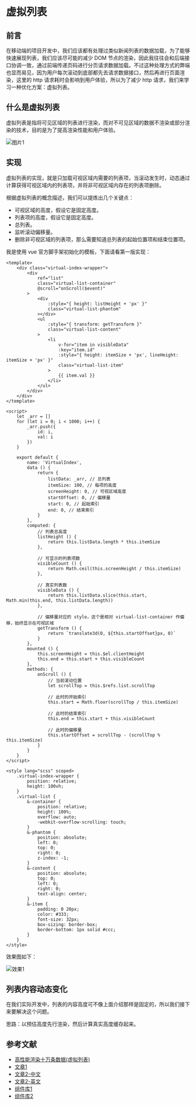 # 虚拟列表

## 前言

在移动端的项目开发中，我们应该都有处理过类似新闻列表的数据加载，为了能够快速展现列表，我们应该尽可能的减少 DOM 节点的渲染，因此我往往会和后端接口协调一致，通过前端传递页码进行分页请求数据加载。不过这种处理方式的弊端也显而易见，因为用户每次滚动到底部都先去请求数据接口，然后再进行页面渲染，这里的 http 请求耗时会影响到用户体验，所以为了减少 http 请求，我们来学习一种优化方案：虚拟列表。

## 什么是虚拟列表

虚拟列表是指将可见区域的列表进行渲染，而对不可见区域的数据不渲染或部分渲染的技术，目的是为了提高渲染性能和用户体验。

![图片1](../../assets/js_subject/virtual_list0.jpg)

## 实现

虚拟列表的实现，就是只加载可视区域内需要的列表项，当滚动发生时，动态通过计算获得可视区域内的列表项，并将非可视区域内存在的列表项删除。

根据虚拟列表的概念描述，我们可以提炼出几个关键点：

- 可视区域的高度，假设它是固定高度。
- 列表项的高度，假设它是固定高度。
- 总列表。
- 监听滚动偏移量。
- 删除非可视区域的列表项，那么需要知道总列表的起始位置项和结束位置项。

我是使用 vue 官方脚手架初始化的模板，下面请看第一版实现：
```vue
<template>
    <div class="virtual-index-wrapper">
        <div
            ref="list"
            class="virtual-list-container"
            @scroll="onScroll($event)"
        >
            <div
                :style="{ height: listHeight + 'px' }"
                class="virtual-list-phantom"
            ></div>
            <ul
                :style="{ transform: getTransform }"
                class="virtual-list-content"
            >
                <li
                    v-for="item in visibleData"
                    :key="item.id"
                    :style="{ height: itemSize + 'px', lineHeight: itemSize + 'px' }"
                    class="virtual-list-item"
                >
                    {{ item.val }}
                </li>
            </ul>
        </div>
    </div>
</template>

<script>
    let _arr = []
    for (let i = 0; i < 1000; i++) {
        _arr.push({
            id: i,
            val: i
        })
    }

    export default {
        name: 'VirtualIndex',
        data () {
            return {
                listData: _arr, // 总列表
                itemSize: 100, // 每项的高度
                screenHeight: 0, // 可视区域高度
                startOffset: 0, // 偏移量
                start: 0, // 起始索引
                end: 0, // 结束索引
            }
        },
        computed: {
            // 列表总高度
            listHeight () {
                return this.listData.length * this.itemSize
            },

            // 可显示的列表项数
            visibleCount () {
                return Math.ceil(this.screenHeight / this.itemSize)
            },

            // 真实列表数
            visibleData () {
                return this.listData.slice(this.start, Math.min(this.end, this.listData.length))
            },

            // 偏移量对应的 style，这个是相对 virtual-list-container 作偏移，始终显示在可视区域
            getTransform () {
                return `translate3d(0, ${this.startOffset}px, 0)`
            }
        },
        mounted () {
            this.screenHeight = this.$el.clientHeight
            this.end = this.start + this.visibleCount
        },
        methods: {
            onScroll () {
                // 当前滚动位置
                let scrollTop = this.$refs.list.scrollTop

                // 此时的开始索引
                this.start = Math.floor(scrollTop / this.itemSize)

                // 此时的结束索引
                this.end = this.start + this.visibleCount

                // 此时的偏移量
                this.startOffset = scrollTop - (scrollTop % this.itemSize)
            }
        }
    }
</script>

<style lang="scss" scoped>
    .virtual-index-wrapper {
        position: relative;
        height: 100vh;
    }
    .virtual-list {
        &-container {
            position: relative;
            height: 100%;
            overflow: auto;
            -webkit-overflow-scrolling: touch;
        }
        &-phantom {
            position: absolute;
            left: 0;
            top: 0;
            right: 0;
            z-index: -1;
        }
        &-content {
            position: absolute;
            top: 0;
            left: 0;
            right: 0;
            text-align: center;
        }
        &-item {
            padding: 0 20px;
            color: #333;
            font-size: 32px;
            box-sizing: border-box;
            border-bottom: 1px solid #ccc;
        }
    }
</style>
```

效果图如下：

![效果1](../../assets/vue_js/virtual_list1.gif)

## 列表内容动态变化

在我们实际开发中，列表的内容高度可不像上面介绍那样是固定的，所以我们接下来要解决这个问题。

思路：以预估高度先行渲染，然后计算真实高度缓存起来。

## 参考文献

- [高性能渲染十万条数据(虚拟列表)](https://juejin.cn/post/6844903982742110216#heading-0)
- [文章1](https://github.com/dwqs/blog/issues/70)
- [文章2-中文](https://juejin.cn/post/6937939870018961439)
- [文章2-英文](https://betterprogramming.pub/how-to-create-smooth-endless-scrolling-in-vue-js-4fc9180645ef)
- [组件库1](https://github.com/Akryum/vue-virtual-scroller)
- [组件库2](https://github.com/tangbc/vue-virtual-scroll-list)